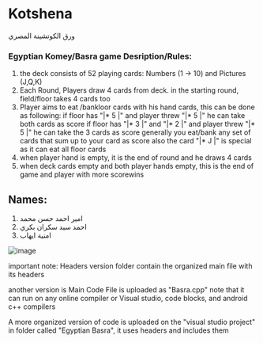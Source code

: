 # Kotshena
ورق الكوتشينة المصري 
### Egyptian Komey/Basra game Desription/Rules:
1. the deck consists of 52 playing cards: Numbers (1 -> 10) and Pictures (J,Q,K)
2. Each Round, Players draw 4 cards from deck. in the starting round, field/floor takes 4 cards too
3. Player aims to eat /bankloor cards with his hand cards, this can be done as following:
   if floor has "|* 5 |" and player threw "|* 5 |" he can take both cards as score
   if floor has "|* 3 |" and "|* 2 |" and player threw "|* 5 |" he can take the 3 cards as score
   generally you eat/bank any set of cards that sum up to your card as score
   also the card "|* J |" is special as it can eat all floor cards
4. when player hand is empty, it is the end of round and he draws 4 cards
5. when deck cards empty and both player hands empty, this is the end of game and player with more scorewins   

## Names:
1. امير احمد حسن محمد
2. احمد سيد سكران بكري
3. امنية ايهاب


![image](https://user-images.githubusercontent.com/102809700/166072654-51b001dd-9cf2-4c6c-bee7-6b5a9d1a15fe.png)



important note:
Headers version folder contain the organized main file with its headers

another version is Main Code File is uploaded as "Basra.cpp" note that it can run on any online compiler or Visual studio, code blocks, and android c++ compilers 

A more organized version of code is uploaded on the "visual studio project" in folder called "Egyptian Basra", it uses headers and includes them

